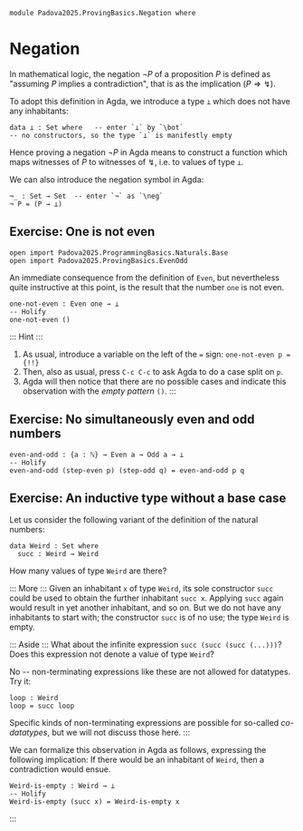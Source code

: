 ```
module Padova2025.ProvingBasics.Negation where
```

# Negation

In mathematical logic, the negation $\neg P$ of a proposition $P$ is defined as
"assuming $P$ implies a contradiction", that is as the implication $(P
\Rightarrow ↯)$.

To adopt this definition in Agda, we introduce a type `⊥` which does not have
any inhabitants:

```
data ⊥ : Set where   -- enter `⊥` by `\bot`
-- no constructors, so the type `⊥` is manifestly empty
```

Hence proving a negation $\neg P$ in Agda means to construct a function which
maps witnesses of $P$ to witnesses of ↯, i.e. to values of type `⊥`.

We can also introduce the negation symbol in Agda:

```
¬_ : Set → Set  -- enter `¬` as `\neg`
¬ P = (P → ⊥)
```


## Exercise: One is not even

```
open import Padova2025.ProgrammingBasics.Naturals.Base
open import Padova2025.ProvingBasics.EvenOdd
```

An immediate consequence from the definition of `Even`, but nevertheless quite
instructive at this point, is the result that the number `one` is not even.

```
one-not-even : Even one → ⊥
-- Holify
one-not-even ()
```

::: Hint :::
1. As usual, introduce a variable on the left of the `=` sign:
   `one-not-even p = {!!}`
2. Then, also as usual, press `C-c C-c` to ask Agda to do a case split on `p`.
3. Agda will then notice that there are no possible cases and indicate this
   observation with the *empty pattern* `()`.
:::


## Exercise: No simultaneously even and odd numbers

```
even-and-odd : {a : ℕ} → Even a → Odd a → ⊥
-- Holify
even-and-odd (step-even p) (step-odd q) = even-and-odd p q
```


## Exercise: An inductive type without a base case

Let us consider the following variant of the definition of the natural numbers:

```
data Weird : Set where
  succ : Weird → Weird
```

How many values of type `Weird` are there?

::: More :::
Given an inhabitant `x` of type `Weird`, its sole constructor `succ` could be
used to obtain the further inhabitant `succ x`. Applying `succ` again would
result in yet another inhabitant, and so on. But we do not have any inhabitants
to start with; the constructor `succ` is of no use; the type `Weird` is empty.

::: Aside :::
What about the infinite expression `succ (succ (succ (...)))`? Does this
expression not denote a value of type `Weird`?

No -- non-terminating expressions like these are not allowed for datatypes. Try
it:
```code
loop : Weird
loop = succ loop
```
Specific kinds of non-terminating expressions are possible for so-called
*co-datatypes*, but we will not discuss those here.
:::

We can formalize this observation in Agda as follows, expressing the following
implication: If there would be an inhabitant of `Weird`, then a contradiction
would ensue.

```
Weird-is-empty : Weird → ⊥
-- Holify
Weird-is-empty (succ x) = Weird-is-empty x
```

:::
